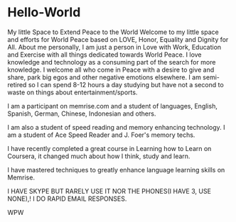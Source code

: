 # Hello-World
My little Space to Extend Peace to the World
Welcome to my little space and efforts for World Peace based on LOVE, Honor, Equality and Dignity for All.
About me personally, I am just a person in Love with Work, Education and Exercise with all things dedicated towards World Peace.
I love knowledge and technology as a consuming part of the search for more knowledge.
I welcome all who come in Peace with a desire to give and share, park big egos and other negative emotions elsewhere.
I am semi-retired so I can spend 8-12 hours a day studying but have not a second to waste on things about entertainment/sports.

I am a participant on memrise.com and a student of languages, English, Spanish, German, Chinese, Indonesian and others.

I am also a student of speed reading and memory enhancing technology. I am a student of Ace Speed Reader and J. Foer's memory techs.

I have recently completed a great course in Learning how to Learn on Coursera, it changed much about how I think, study and learn.

I have mastered techniques to greatly enhance language learning skills on Memrise.

I HAVE SKYPE BUT RARELY USE IT NOR THE PHONES(I HAVE 3, USE NONE),! I DO RAPID EMAIL RESPONSES.

WPW
